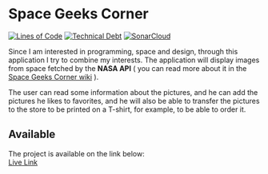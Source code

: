 # Space Geeks Corner

[![Lines of Code](https://sonarcloud.io/api/project_badges/measure?project=alanmiste_SpaceGeeksCorner-backend&metric=ncloc)](https://sonarcloud.io/summary/new_code?id=alanmiste_SpaceGeeksCorner-backend) [![Technical Debt](https://sonarcloud.io/api/project_badges/measure?project=alanmiste_SpaceGeeksCorner-backend&metric=sqale_index)](https://sonarcloud.io/summary/new_code?id=alanmiste_SpaceGeeksCorner-backend) [![SonarCloud](https://sonarcloud.io/images/project_badges/sonarcloud-black.svg)](https://sonarcloud.io/summary/new_code?id=alanmiste_SpaceGeeksCorner-backend)

Since I am interested in programming, space and design, through this application I try to combine my interests.
The application will display images from space fetched by the **NASA API** ( you can read more about it in the [Space
Geeks Corner wiki](https://github.com/alanmiste/SpaceGeeksCorner/wiki) ).

The user can read some information about the pictures, and he can add the pictures he likes to favorites, and he will
also be able to transfer the pictures to the store to be printed on a T-shirt, for example, to be able to order it.

## Available

The project is available on the link below: <br>
[Live Link](https://spacegeekscorner.herokuapp.com)